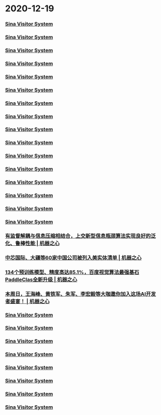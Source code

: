 
# 2020-12-19

### [Sina Visitor System](https://weibo.com/1402400261/Jz7NqtRRB)

### [Sina Visitor System](https://weibo.com/1402400261/Jz7Mqbi6F)

### [Sina Visitor System](https://weibo.com/1402400261/Jz8nJhWIv)

### [Sina Visitor System](https://weibo.com/1402400261/Jz8j0E10W)

### [Sina Visitor System](https://weibo.com/1402400261/Jz8aXCbQx)

### [Sina Visitor System](https://weibo.com/1402400261/Jz86FEuO7)

### [Sina Visitor System](https://weibo.com/1402400261/Jz7XbDQUx)

### [Sina Visitor System](https://weibo.com/1402400261/Jz7RI8RKh)

### [Sina Visitor System](https://weibo.com/1402400261/Jz8BZmrxw)

### [Sina Visitor System](https://weibo.com/1402400261/Jz8vstCHC)

### [Sina Visitor System](https://weibo.com/1402400261/Jz8sDDcjM)

### [Sina Visitor System](https://weibo.com/1402400261/Jz8qlugfy)

### [Sina Visitor System](https://weibo.com/1402400261/Jz95JdDa3)

### [Sina Visitor System](https://weibo.com/1402400261/Jz8W1kKAe)

### [Sina Visitor System](https://weibo.com/1402400261/Jz8Xz31pI)

### [Sina Visitor System](https://weibo.com/1402400261/Jzasg4vpT)

### [有监督解耦与信息压缩相结合，上交新型信息瓶颈算法实现良好的泛化、鲁棒性能 | 机器之心](https://www.jiqizhixin.com/articles/2020-12-19-3)

### [中芯国际、大疆等60家中国公司被列入美实体清单 | 机器之心](https://www.jiqizhixin.com/articles/2020-12-19-2)

### [134个预训练模型、精度高达85.1%，百度视觉算法最强基石PaddleClas全新升级 | 机器之心](https://www.jiqizhixin.com/articles/2020-12-19)

### [本周日，王海峰、黄铁军、朱军、李宏毅等大咖邀你加入这场AI开发者盛宴！ | 机器之心](https://www.jiqizhixin.com/articles/2020-12-19-4)

### [Sina Visitor System](https://weibo.com/1402400261/JzbxSwZjn)

### [Sina Visitor System](https://weibo.com/1402400261/JzbtBpevi)

### [Sina Visitor System](https://weibo.com/1402400261/JzbFBcK78)

### [Sina Visitor System](https://weibo.com/1402400261/JzbBDEqwX)

### [Sina Visitor System](https://weibo.com/1402400261/JzcfXgRc1)

### [Sina Visitor System](https://weibo.com/1402400261/Jzce77Pfr)

### [Sina Visitor System](https://weibo.com/1402400261/Jzc3RdQ3z)

### [Sina Visitor System](https://weibo.com/1402400261/Jzc2A6Lkp)
